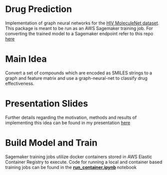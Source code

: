 # Drug Prediction
Implementation of graph neural networks for the [HIV MoleculeNet dataset](http://moleculenet.ai/datasets-1). This package is meant to be run as an AWS Sagemaker training job.
For converting the trained model to a Sagemaker endpoint refer to this repo [here](https://github.com/jdurago/drug_prediction_gnn_inference)

# Main Idea
Convert a set of compounds which are encoded as SMILES strings to a graph and feature matrix and use a graph-neural-net to classify drug effectiveness.

# Presentation Slides
Further details regarding the motivation, methods and results of implementing this idea can be found in my presentation [here](https://docs.google.com/presentation/d/1M8yiD67klNkfq8BZ3lYRF-SbGC_ZTVFQEpCPge0nEu4/edit?usp=sharing)

# Build Model and Train
Sagemaker training jobs utilize docker containers stored in AWS Elastic Container Registry to execute. Code for running a local and container based training jobs can be found in the <b> [run_container.ipynb](run_container.ipynb) </b> notebook

